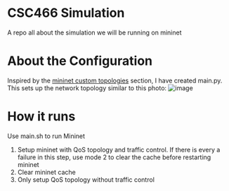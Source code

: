 # CSC466 Simulation
A repo all about the simulation we will be running on mininet

# About the Configuration

Inspired by the [mininet custom topologies](https://mininet.org/walkthrough/#custom-topologies) section, I have created main.py. 
This sets up the network topology similar to this photo: 
![image](https://user-images.githubusercontent.com/39814909/204109878-a6d22fa5-a9d5-494a-8810-af2b127b1687.png)

# How it runs
Use main.sh to run Mininet
  1) Setup mininet with QoS topology and traffic control. If there is every a failure in this step, use mode 2 to clear the cache before restarting mininet
  2) Clear mininet cache
  3) Only setup QoS topology without traffic control
